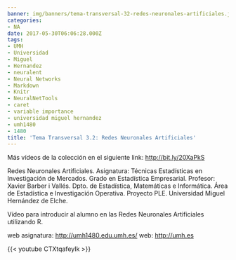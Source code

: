```yaml
---
banner: img/banners/tema-transversal-32-redes-neuronales-artificiales.jpg
categories:
- NA
date: 2017-05-30T06:06:28.000Z
tags:
- UMH
- Universidad
- Miguel
- Hernandez
- neuralent
- Neural Networks
- Markdown
- Knitr
- NeuralNetTools
- caret
- variable importance
- universidad miguel hernandez
- umh1480
- 1480
title: 'Tema Transversal 3.2: Redes Neuronales Artificiales'
---
```


Más vídeos de la colección en el siguiente link: http://bit.ly/20XaPkS

Redes Neuronales Artificiales.
Asignatura: Técnicas Estadísticas en Investigación de Mercados.
Grado en Estadística Empresarial.
Profesor: Xavier Barber i Vallés.
Dpto. de Estadística, Matemáticas e Informática.
Área de Estadística e Investigación Operativa.
Proyecto PLE. Universidad Miguel Hernández de Elche.

Vídeo para introducir al alumno en las Redes Neuronales Artificiales utilizando R.

web asignatura: http://umh1480.edu.umh.es/
web: http://umh.es

{{< youtube CTXtqafeyIk >}}

